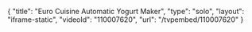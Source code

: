 {
    "title": "Euro Cuisine Automatic Yogurt Maker",
    "type": "solo",
    "layout": "iframe-static",
    "videoId": "110007620",
    "url": "\/tvpembed\/110007620"
}